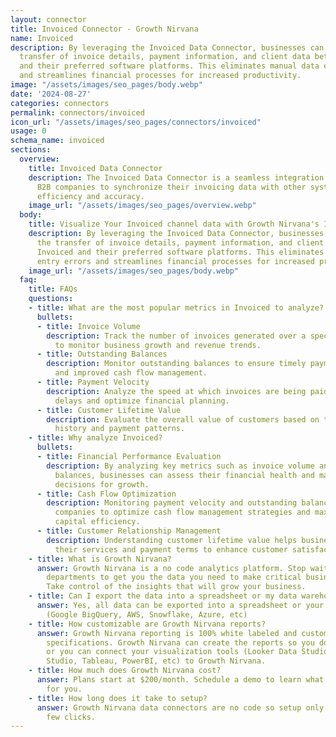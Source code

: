 ```yaml
---
layout: connector
title: Invoiced Connector - Growth Nirvana
name: Invoiced
description: By leveraging the Invoiced Data Connector, businesses can automate the
  transfer of invoice details, payment information, and client data between Invoiced
  and their preferred software platforms. This eliminates manual data entry errors
  and streamlines financial processes for increased productivity.
image: "/assets/images/seo_pages/body.webp"
date: '2024-08-27'
categories: connectors
permalink: connectors/invoiced
icon_url: "/assets/images/seo_pages/connectors/invoiced"
usage: 0
schema_name: invoiced
sections:
  overview:
    title: Invoiced Data Connector
    description: The Invoiced Data Connector is a seamless integration that allows
      B2B companies to synchronize their invoicing data with other systems for enhanced
      efficiency and accuracy.
    image_url: "/assets/images/seo_pages/overview.webp"
  body:
    title: Visualize Your Invoiced channel data with Growth Nirvana's Invoiced Connector
    description: By leveraging the Invoiced Data Connector, businesses can automate
      the transfer of invoice details, payment information, and client data between
      Invoiced and their preferred software platforms. This eliminates manual data
      entry errors and streamlines financial processes for increased productivity.
    image_url: "/assets/images/seo_pages/body.webp"
  faq:
    title: FAQs
    questions:
    - title: What are the most popular metrics in Invoiced to analyze?
      bullets:
      - title: Invoice Volume
        description: Track the number of invoices generated over a specific period
          to monitor business growth and revenue trends.
      - title: Outstanding Balances
        description: Monitor outstanding balances to ensure timely payment collections
          and improved cash flow management.
      - title: Payment Velocity
        description: Analyze the speed at which invoices are being paid to identify
          delays and optimize financial planning.
      - title: Customer Lifetime Value
        description: Evaluate the overall value of customers based on their purchase
          history and payment patterns.
    - title: Why analyze Invoiced?
      bullets:
      - title: Financial Performance Evaluation
        description: By analyzing key metrics such as invoice volume and outstanding
          balances, businesses can assess their financial health and make data-driven
          decisions for growth.
      - title: Cash Flow Optimization
        description: Monitoring payment velocity and outstanding balances enables
          companies to optimize cash flow management strategies and maximize working
          capital efficiency.
      - title: Customer Relationship Management
        description: Understanding customer lifetime value helps businesses tailor
          their services and payment terms to enhance customer satisfaction and retention.
    - title: What is Growth Nirvana?
      answer: Growth Nirvana is a no code analytics platform. Stop waiting for other
        departments to get you the data you need to make critical business decisions.
        Take control of the insights that will grow your business.
    - title: Can I export the data into a spreadsheet or my data warehouse?
      answer: Yes, all data can be exported into a spreadsheet or your data warehouse
        (Google BigQuery, AWS, Snowflake, Azure, etc)
    - title: How customizable are Growth Nirvana reports?
      answer: Growth Nirvana reporting is 100% white labeled and customized to your
        specifications. Growth Nirvana can create the reports so you don’t have to
        or you can connect your visualization tools (Looker Data Studio/Google Data
        Studio, Tableau, PowerBI, etc) to Growth Nirvana.
    - title: How much does Growth Nirvana cost?
      answer: Plans start at $200/month. Schedule a demo to learn what plan is best
        for you.
    - title: How long does it take to setup?
      answer: Growth Nirvana data connectors are no code so setup only requires a
        few clicks.
---
```

